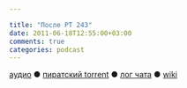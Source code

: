 ```yaml
---

title: "После РТ 243"
date: 2011-06-18T12:55:00+03:00
comments: true
categories: podcast
---
```

[аудио](http://cdn.radio-t.com/rt243post.mp3) ● [пиратский torrent](http://pirates.radio-t.com/torrents/rt243post.mp3.torrent) ● [лог чата](http://chat.radio-t.com/logs/radio-t-243.html) ● [wiki](http://wiki.radio-t.com/%D0%9F%D0%BE%D1%81%D0%BB%D0%B5_%D0%A0%D0%A2_243)<audio src="http://cdn.radio-t.com/rt243post.mp3" preload="none">
